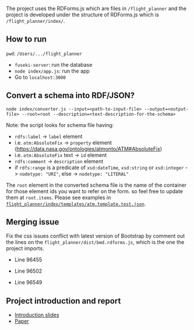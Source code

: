 The project uses the RDForms.js which are files in `/flight_planner` and the project is developed under the structure of RDForms.js which is `/flight_planner/index/`.

## How to run
`pwd`: `/Users/.../flight_planner`
- `fuseki-server`: run the database
- `node index/app.js`: run the app
- Go to `localhost:3000`

## Convert a schema into RDF/JSON?
```
node index/converter.js --input=<path-to-input-file> --output=<output-file> --root=root --description=<text-description-for-the-schema>
```
Note: the script looks for schema file having:
- `rdfs:label` -> `label` element
- i.e. `atm:AbsoluteFix` -> `property` element (https://data.nasa.gov/ontologies/atmonto/ATM#AbsoluteFix)
- i.e. `atm:AbsoluteFix` text -> `id` element
- `rdfs:comment` -> `description` element
- if `rdfs:range` is a predicate of `xsd:dateTime`, `xsd:string` or `xsd:integer` -> `nodetype: "URI"`, else -> `nodetype: "LITERAL"`

The `root` element in the converted schema file is the name of the container for those element ids you want to refer on the form. so feel free to update them at `root.items`. Please see examples in [`flight_planner/index/templates/atm.template.test.json`](https://github.com/diaopk/flight_planner/blob/master/index/templates/atm.template.test.json).

## Merging issue
Fix the css issues conflict with latest version of Bootstrap by comment out the lines on the `flight_planner/dist/bmd.rdforms.js`, which is the one the project imports.
- Line 96455

- Line 96502

- Line 96549

## Project introduction and report
- [Introduction slides](https://drive.google.com/open?id=1Hu0tmkx5U1RkMI_QhqYyO27pj9ichIK5)
- [Paper](https://drive.google.com/open?id=122j-d-AjkpiMVHZuKYBilBzSdWFv55wM)
